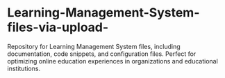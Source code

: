 # Learning-Management-System-files-via-upload-
Repository for Learning Management System files, including documentation, code snippets, and configuration files. Perfect for optimizing online education experiences in organizations and educational institutions.
